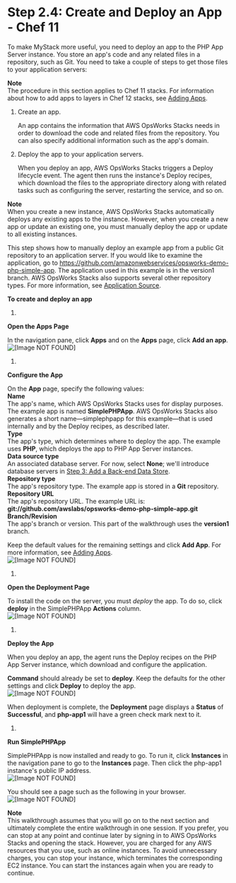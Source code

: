 # Step 2\.4: Create and Deploy an App \- Chef 11<a name="gettingstarted-simple-app"></a>

To make MyStack more useful, you need to deploy an app to the PHP App Server instance\. You store an app's code and any related files in a repository, such as Git\. You need to take a couple of steps to get those files to your application servers:

**Note**  
The procedure in this section applies to Chef 11 stacks\. For information about how to add apps to layers in Chef 12 stacks, see [Adding Apps](workingapps-creating.md)\.

1. Create an app\.

   An app contains the information that AWS OpsWorks Stacks needs in order to download the code and related files from the repository\. You can also specify additional information such as the app's domain\.

1. Deploy the app to your application servers\.

   When you deploy an app, AWS OpsWorks Stacks triggers a Deploy lifecycle event\. The agent then runs the instance's Deploy recipes, which download the files to the appropriate directory along with related tasks such as configuring the server, restarting the service, and so on\.

**Note**  
When you create a new instance, AWS OpsWorks Stacks automatically deploys any existing apps to the instance\. However, when you create a new app or update an existing one, you must manually deploy the app or update to all existing instances\.

This step shows how to manually deploy an example app from a public Git repository to an application server\. If you would like to examine the application, go to [https://github\.com/amazonwebservices/opsworks\-demo\-php\-simple\-app](https://github.com/amazonwebservices/opsworks-demo-php-simple-app)\. The application used in this example is in the version1 branch\. AWS OpsWorks Stacks also supports several other repository types\. For more information, see [Application Source](workingapps-creating.md#workingapps-creating-source)\. 

**To create and deploy an app**

1. 

**Open the Apps Page**

   In the navigation pane, click **Apps** and on the **Apps** page, click **Add an app**\.  
![\[Image NOT FOUND\]](http://docs.aws.amazon.com/opsworks/latest/userguide/images/gs13.png)

1. 

**Configure the App**

   On the **App** page, specify the following values:  
**Name**  
The app's name, which AWS OpsWorks Stacks uses for display purposes\. The example app is named **SimplePHPApp**\. AWS OpsWorks Stacks also generates a short name—simplephpapp for this example—that is used internally and by the Deploy recipes, as described later\.  
**Type**  
The app's type, which determines where to deploy the app\. The example uses **PHP**, which deploys the app to PHP App Server instances\.  
**Data source type**  
An associated database server\. For now, select **None**; we'll introduce database servers in [Step 3: Add a Back\-end Data Store](gettingstarted-db.md)\.  
**Repository type**  
The app's repository type\. The example app is stored in a **Git** repository\.   
**Repository URL**  
The app's repository URL\. The example URL is: **git://github\.com/awslabs/opsworks\-demo\-php\-simple\-app\.git**  
**Branch/Revision**  
The app's branch or version\. This part of the walkthrough uses the **version1** branch\.

   Keep the default values for the remaining settings and click **Add App**\. For more information, see [Adding Apps](workingapps-creating.md)\.  
![\[Image NOT FOUND\]](http://docs.aws.amazon.com/opsworks/latest/userguide/images/gs14.png)

1. 

**Open the Deployment Page**

   To install the code on the server, you must *deploy* the app\. To do so, click **deploy** in the SimplePHPApp **Actions** column\.  
![\[Image NOT FOUND\]](http://docs.aws.amazon.com/opsworks/latest/userguide/images/gs15.png)

1. 

**Deploy the App**

   When you deploy an app, the agent runs the Deploy recipes on the PHP App Server instance, which download and configure the application\. 

   **Command** should already be set to **deploy**\. Keep the defaults for the other settings and click **Deploy** to deploy the app\.  
![\[Image NOT FOUND\]](http://docs.aws.amazon.com/opsworks/latest/userguide/images/gs16.png)

   When deployment is complete, the **Deployment** page displays a **Status** of **Successful**, and **php\-app1** will have a green check mark next to it\.

1. 

**Run SimplePHPApp**

   SimplePHPApp is now installed and ready to go\. To run it, click **Instances** in the navigation pane to go to the **Instances** page\. Then click the php\-app1 instance's public IP address\.  
![\[Image NOT FOUND\]](http://docs.aws.amazon.com/opsworks/latest/userguide/images/gs20.png)

   You should see a page such as the following in your browser\.  
![\[Image NOT FOUND\]](http://docs.aws.amazon.com/opsworks/latest/userguide/images/gs21.png)

**Note**  
This walkthrough assumes that you will go on to the next section and ultimately complete the entire walkthrough in one session\. If you prefer, you can stop at any point and continue later by signing in to AWS OpsWorks Stacks and opening the stack\. However, you are charged for any AWS resources that you use, such as online instances\. To avoid unnecessary charges, you can stop your instance, which terminates the corresponding EC2 instance\. You can start the instances again when you are ready to continue\.